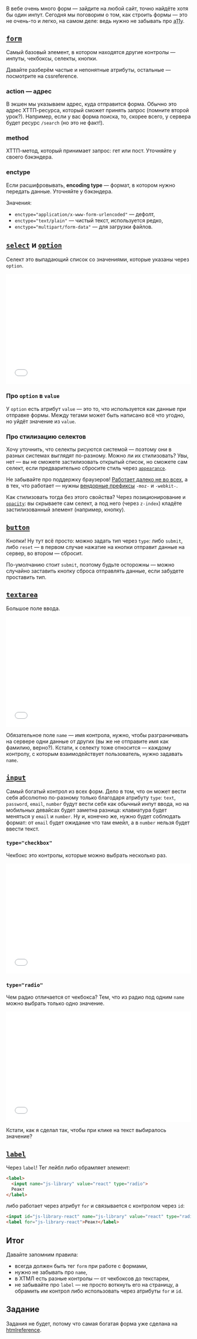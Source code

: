 В вебе очень много форм — зайдите на любой сайт, точно найдёте хотя бы один инпут. Сегодня мы поговорим о том, как строить формы — это не очень-то и легко, на самом деле: ведь нужно не забывать про <abbr title="accessibility, 11 — потому что между `a` и `y` 11 букв">a11y</abbr>.

## [`form`](http://htmlreference.io/element/form/)

Самый базовый элемент, в котором находятся другие контролы — инпуты, чекбоксы, селекты, кнопки.

Давайте разберём частые и непонятные атрибуты, остальные — посмотрите на cssreference.

### action — адрес

В экшен мы указываем адрес, куда отправится форма. Обычно это адрес ХТТП-ресурса, который сможет принять запрос (помните второй урок?). Например, если у вас форма поиска, то, скорее всего, у сервера будет ресурс `/search` (но это не факт!).

### method

ХТТП-метод, который принимает запрос: гет или пост. Уточняйте у своего бэкэндера.

### enctype

Если расшифровывать, **encoding type** — формат, в котором нужно передать данные. Уточняйте у бэкэндера.

Значения:

* `enctype="application/x-www-form-urlencoded"` — дефолт,
* `enctype="text/plain"` — чистый текст, используется редко,
* `enctype="multipart/form-data"` — для загрузки файлов.

## [`select`](http://htmlreference.io/element/select/) и [`option`](http://htmlreference.io/element/option/)

Селект это выпадающий список со значениями, которые указаны через `option`.

<iframe width="100%" height="300" src="//jsfiddle.net/4f4pcku7/embedded/result,html" allowpaymentrequest allowfullscreen="allowfullscreen" frameborder="0"></iframe>

### Про `option` в `value`

У `option` есть атрибут `value` — это то, что используется как данные при отправке формы. Между тегами может быть написано всё что угодно, но уйдёт значение из `value`.

### Про стилизацию селектов

Хочу уточнить, что селекты рисуются системой — поэтому они в разных системах выглядят по-разному. Можно ли их стилизовать? Увы, нет — вы не сможете застилизовать открытый список, но сможете сам селект, если предварительно сбросите стиль через [`appearance`](https://css-tricks.com/almanac/properties/a/appearance/).

Не забывайте про поддержку браузеров! [Работает далеко не во всех](https://caniuse.com/#feat=css-appearance), а в тех, что работает — нужны [вендорные префиксы](https://developer.mozilla.org/en-US/docs/Glossary/Vendor_Prefix) `-moz-` и `-webkit-`.

Как стилизовать тогда без этого свойства? Через позиционирование и [`opacity`](http://cssreference.io/property/opacity/): вы скрываете сам селект, а под него (через `z-index`) кладёте застилизованный элемент (например, кнопку).

## [`button`](http://htmlreference.io/element/button/)

Кнопки! Ну тут всё просто: можно задать тип через `type`: либо `submit`, либо `reset` — в первом случае нажатие на кнопки отправит данные на сервер, во втором — сбросит.

По-умолчанию стоит `submit`, поэтому будьте осторожны — можно случайно заставить кнопку сброса отправлять данные, если забудете проставить тип.

## [`textarea`](http://htmlreference.io/element/textarea/)

Большое поле ввода.

<iframe width="100%" height="300" src="//jsfiddle.net/6mpozguc/embedded/result,html/" allowpaymentrequest allowfullscreen="allowfullscreen" frameborder="0"></iframe>

Обязательное поле `name` — имя контрола, нужно, чтобы разграничивать на сервере одни данные от других (вы же не отправите имя как фамилию, верно?). Кстати, к селекту тоже относится — каждому контролу, с которым взаимодействует пользователь, нужно задавать `name`.

## [`input`](http://htmlreference.io/element/input/)

Самый богатый контрол из всех форм. Дело в том, что он может вести себя абсолютно по-разному только благодаря атрибуту `type`: `text`, `password`, `email`, `number` будут вести себя как обычный инпут ввода, но на мобильных девайсах будет заметна разница: клавиатура будет меняться у `email` и `number`. Ну и, конечно же, нужно будет соблюдать формат: от `email` будет ожидание что там емейл, а в `number` нельзя будет ввести текст.

### `type="checkbox"`

Чекбокс это контролы, которые можно выбрать несколько раз.

<iframe width="100%" height="300" src="//jsfiddle.net/puurw9ow/2/embedded/result,html/" allowpaymentrequest allowfullscreen="allowfullscreen" frameborder="0"></iframe>

### `type="radio"`

Чем радио отличается от чекбокса? Тем, что из радио под одним `name` можно выбрать только одно значение.

<iframe width="100%" height="300" src="//jsfiddle.net/puurw9ow/3/embedded/result,html/" allowpaymentrequest allowfullscreen="allowfullscreen" frameborder="0"></iframe>

Кстати, как я сделал так, чтобы при клике на текст выбиралось значение?

## [`label`](http://htmlreference.io/element/label/)

Через `label`! Тег лейбл либо обрамляет элемент:

```html
<label>
  <input name="js-library" value="react" type="radio">
  Реакт
</label>
```

либо работает через атрибут `for` и связывается с контролом через `id`:

```html
<input id="js-library-react" name="js-library" value="react" type="radio">
<label for="js-library-react">Реакт</label>
```

## Итог

Давайте запомним правила:

* всегда должен быть тег `form` при работе с формами,
* нужно не забывать про `name`,
* в ХТМЛ есть разные контролы — от чекбоксов до текстареи,
* не забывайте про `label` — не просто воткнуть его на страницу, а обрамить им контрол либо использовать через атрибуты `for` и `id`.

## Задание

Задания не будет, потому что самая богатая форма уже сделана на [htmlreference](http://htmlreference.io/element/form).
